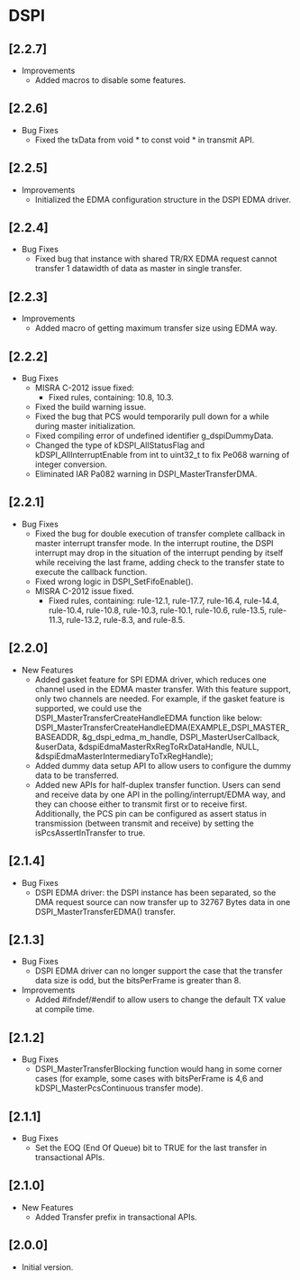 # DSPI

## [2.2.7]

- Improvements
  - Added macros to disable some features.

## [2.2.6]

- Bug Fixes
  - Fixed the txData from void * to const void * in transmit API.

## [2.2.5]

- Improvements
  - Initialized the EDMA configuration structure in the DSPI EDMA driver.

## [2.2.4]

- Bug Fixes
  - Fixed bug that instance with shared TR/RX EDMA request cannot transfer 1 datawidth of data as master in
    single transfer.

## [2.2.3]

- Improvements
  - Added macro of getting maximum transfer size using EDMA way.

## [2.2.2]

- Bug Fixes
  - MISRA C-2012 issue fixed:
    - Fixed rules, containing: 10.8, 10.3.
  - Fixed the build warning issue.
  - Fixed the bug that PCS would temporarily pull down for a while during master initialization.
  - Fixed compiling error of undefined identifier g_dspiDummyData.
  - Changed the type of kDSPI_AllStatusFlag and kDSPI_AllInterruptEnable from int to uint32_t to fix Pe068
    warning of integer conversion.
  - Eliminated IAR Pa082 warning in DSPI_MasterTransferDMA.

## [2.2.1]

- Bug Fixes
  - Fixed the bug for double execution of transfer complete callback in master interrupt transfer mode.
    In the interrupt routine, the DSPI interrupt may drop in the situation of the interrupt pending by itself
    while receiving the last frame, adding check to the transfer state to execute the callback function.
  - Fixed wrong logic in DSPI_SetFifoEnable().
  - MISRA C-2012 issue fixed.
    - Fixed rules, containing: rule-12.1, rule-17.7, rule-16.4, rule-14.4, rule-10.4, rule-10.8, rule-10.3,
      rule-10.1, rule-10.6, rule-13.5, rule-11.3, rule-13.2, rule-8.3, and rule-8.5.

## [2.2.0]

- New Features
  - Added gasket feature for SPI EDMA driver, which reduces one channel used in the EDMA master transfer.
    With this feature support, only two channels are needed. For example, if the gasket feature is supported, we
    could use the DSPI_MasterTransferCreateHandleEDMA function like below:
    DSPI_MasterTransferCreateHandleEDMA(EXAMPLE_DSPI_MASTER_BASEADDR, &g_dspi_edma_m_handle, DSPI_MasterUserCallback,
    &userData, &dspiEdmaMasterRxRegToRxDataHandle, NULL,
    &dspiEdmaMasterIntermediaryToTxRegHandle);
  - Added dummy data setup API to allow users to configure the dummy data to be transferred.
  - Added new APIs for half-duplex transfer function. Users can send and receive data by one API in the
    polling/interrupt/EDMA way, and they can choose either to transmit first or to receive first. Additionally,
    the PCS pin can be configured as assert status in transmission (between transmit and receive) by setting
    the isPcsAssertInTransfer to true.

## [2.1.4]

- Bug Fixes
  - DSPI EDMA driver: the DSPI instance has been separated, so the DMA request source can now transfer up to 32767
    Bytes data in one DSPI_MasterTransferEDMA() transfer.

## [2.1.3]

- Bug Fixes
  - DSPI EDMA driver can no longer support the case that the transfer data size is odd, but the bitsPerFrame is
    greater than 8.
- Improvements
  - Added #ifndef/#endif to allow users to change the default TX value at compile time.

## [2.1.2]

- Bug Fixes
  - DSPI_MasterTransferBlocking function would hang in some corner cases (for example, some cases with bitsPerFrame
    is 4,6 and kDSPI_MasterPcsContinuous transfer mode).

## [2.1.1]

- Bug Fixes
  - Set the EOQ (End Of Queue) bit to TRUE for the last transfer in transactional APIs.

## [2.1.0]

- New Features
  - Added Transfer prefix in transactional APIs.

## [2.0.0]

- Initial version.
